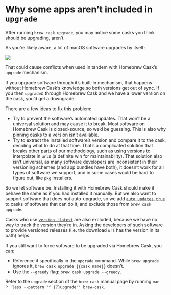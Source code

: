 # Why some apps aren’t included in `upgrade`

After running `brew cask upgrade`, you may notice some casks you think should be upgrading, aren’t.

As you’re likely aware, a lot of macOS software upgrades by itself:

![](https://upload.wikimedia.org/wikipedia/commons/c/c0/Sparkle_Test_App_Software_Update.png)

That could cause conflicts when used in tandem with Homebrew Cask’s `upgrade` mechanism.

If you upgrade software through it’s built-in mechanism, that happens without Homebrew Cask’s knowledge so both versions get out of sync. If you then `upgrade`d through Homebrew Cask and we have a lower version on the cask, you’d get a downgrade.

There are a few ideas to fix this problem:

* Try to prevent the software’s automated updates. That won’t be a universal solution and may cause it to break. Most software on Homebrew Cask is closed-source, so we’d be guessing. This is also why pinning casks to a version isn’t available.
* Try to extract the installed software’s version and compare it to the cask, deciding what to do at that time. That’s a complicated solution that breaks other parts of our methodology, such as using versions to interpolate in `url`s (a definite win for maintainability). That solution also isn’t universal, as many software developers are inconsistent in their versioning schemes (and app bundles have both), it doesn’t work for all types of software we support, and in some cases would be hard to figure out, like `pkg` installers.

So we let software be. Installing it with Homebrew Cask should make it behave the same as if you had installed it manually. But we also want to support software that does not auto-upgrade, so we add [`auto_updates true`](https://github.com/Homebrew/homebrew-cask/blob/62c0495b254845a481dacac6ea7c8005e27a3fb0/Casks/alfred.rb#L10) to casks of software that can do it, and exclude those from `brew cask upgrade`.

Casks who use [`version :latest`](https://github.com/Homebrew/homebrew-cask/blob/4184d50d2d7fa4afb62e6c7eb6761ae5ac417c88/Casks/servo.rb#L2) are also excluded, because we have no way to track the version they’re in. Asking the developers of such software to provide versioned releases (i.e. the download `url` has the version in its path) helps.

If you still want to force software to be upgraded via Homebrew Cask, you can:

* Reference it specifically in the `upgrade` command. While `brew upgrade` ignores it, `brew cask upgrade {{cask_name}}` doesn’t.
* Use the `--greedy` flag: `brew cask upgrade --greedy`.

Refer to the `upgrade` section of the `brew cask` manual page by running `man -P 'less --pattern "^ {7}upgrade"' brew-cask`.
